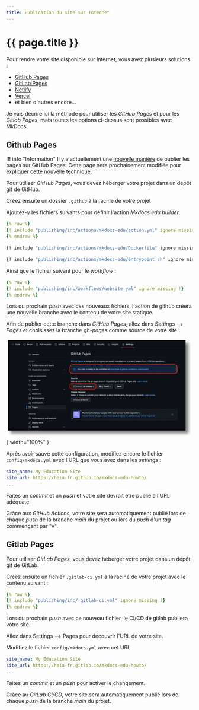 ```yaml
---
title: Publication du site sur Internet
---
```


# {{ page.title }}

Pour rendre votre site disponible sur Internet, vous avez plusieurs solutions :

- [GitHub Pages](https://pages.github.com/)
- [GitLab Pages](https://docs.gitlab.com/ee/user/project/pages/)
- [Netlify](https://www.netlify.com/)
- [Vercel](https://vercel.com/)
- et bien d'autres encore...

Je vais décrire ici la méthode pour utiliser les _GitHub Pages_
et pour les _Gitlab Pages_, mais toutes
les options ci-dessus sont possibles avec MkDocs.

## Github Pages

!!! info "Information"
    Il y a actuellement une [nouvelle manière](https://github.blog/changelog/2022-07-27-github-pages-custom-github-actions-workflows-beta/) de publier les pages
    sur GitHub Pages. Cette page sera prochainement modifiée pour expliquer
    cette nouvelle technique.

Pour utiliser _GitHub Pages_, vous devez héberger votre projet dans un dépôt git
de GitHub.

Créez ensuite un dossier `.github` à la racine de votre projet

Ajoutez-y les fichiers suivants pour définir l'action _Mkdocs edu builder_:

```yaml title="actions/mkdocs-edu/action.yml"
{% raw %}
{! include "publishing/inc/actions/mkdocs-edu/action.yml" ignore missing !}
{% endraw %}
```

```Dockerfile title="actions/mkdocs-edu/Dockerfile"
{! include "publishing/inc/actions/mkdocs-edu/Dockerfile" ignore missing !}
```

```bash title="actions/mkdocs-edu/entrypoint.sh"
{! include "publishing/inc/actions/mkdocs-edu/entrypoint.sh" ignore missing !}
```

Ainsi que le fichier suivant pour le _workflow_ :

```yaml title="workflows/website.yml"
{% raw %}
{! include "publishing/inc/workflows/website.yml" ignore missing !}
{% endraw %}
```

Lors du prochain _push_ avec ces nouveaux fichiers, l'action de github
créera une nouvelle branche avec le contenu de votre site statique.

Afin de publier cette branche dans _GitHub Pages_, allez dans _Settings_ --> _Pages_
et choisissez la branche _gh-pages_ comme source de votre site :

![settings](publishing/img/gh-pages-settings.png){ width="100%" }

Après avoir sauvé cette configuration, modifiez encore le fichier `config/mkdocs.yml` avec l'URL
que vous avez dans les _settings_ :

```yaml title="config/mkdocs.yml" hl_lines="2"
site_name: My Education Site
site_url: https://heia-fr.github.io/mkdocs-edu-howto/
...
```

Faites un _commit_ et un _push_ et votre site devrait être publié
à l'URL adéquate.

Grâce aux _GitHub Actions_, votre site sera automatiquement publié
lors de chaque _push_ de la branche _main_ du projet ou lors du
_push_ d'un _tag_ commençant par "v".

## Gitlab Pages

Pour utiliser _GitLab Pages_, vous devez héberger votre projet dans un dépôt git
de GitLab.


Créez ensuite un fichier `.gitlab-ci.yml` à la racine de votre projet avec
le contenu suivant :

```yaml title=".gitlab-ci.yml"
{% raw %}
{! include "publishing/inc/.gitlab-ci.yml" ignore missing !}
{% endraw %}
```

Lors du prochain _push_ avec ce nouveau fichier, le CI/CD de gitlab
publiera votre site.

Allez dans Settings --> Pages pour découvrir l'URL de votre site.

Modifiez le fichier `config/mkdocs.yml` avec cet URL.

```yaml title="config/mkdocs.yml" hl_lines="2"
site_name: My Education Site
site_url: https://heia-fr.gitlab.io/mkdocs-edu-howto/
...
```

Faites un _commit_ et un _push_ pour activer le changement.

Grâce au _GitLab CI/CD_, votre site sera automatiquement publié
lors de chaque _push_ de la branche _main_ du projet.